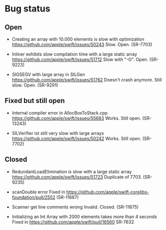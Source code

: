 # Bug status

## Open

* Creating an array with 10.000 elements is slow with optimization
  https://github.com/apple/swift/issues/50243
  Slow. Open.
  (SR-7703)

* Inliner exhibits slow compilation time with a large static array 
  https://github.com/apple/swift/issues/51712
  Slow with "-O". Open.
  (SR-9223)

* SIGSEGV with large array in SILGen
  https://github.com/apple/swift/issues/51762
  Doesn't crash anymore. Still slow. Open.
  (SR-9291)

## Fixed but still open

* Internal compiler error in AllocBoxToStack.cpp
  https://github.com/apple/swift/issues/55683
  Works. Still open.
  (SR-13243)

* SILVerifier ist still very slow with large arrays
  https://github.com/apple/swift/issues/50242
  Works. Still open. (SR-7702)

## Closed

* RedundantLoadElimination is slow with a large static array
  https://github.com/apple/swift/issues/51723
  Duplicate of 7703.
  (SR-9235)

* scanDouble error
  Fixed in https://github.com/apple/swift-corelibs-foundation/pull/2552
  (SR-11687)

* Scanner get line comments wrong
  Invalid. Closed.
  (SR-11875)

* Initializing an Int Array with 2000 elements takes more than 4 seconds
  Fixed in https://github.com/apple/swift/pull/16560
  SR-7632

